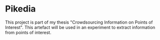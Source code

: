 # Pikedia

This project is part of my thesis "Crowdsourcing Information on Points of Interest". This artefact will be used in an experiment
to extract information from points of interest.
